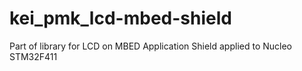# kei_pmk_lcd-mbed-shield
Part of library for LCD on MBED Application Shield applied to Nucleo STM32F411
